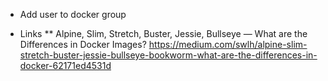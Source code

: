 * Add user to docker group

* Links
** Alpine, Slim, Stretch, Buster, Jessie, Bullseye — What are the Differences in Docker Images?
https://medium.com/swlh/alpine-slim-stretch-buster-jessie-bullseye-bookworm-what-are-the-differences-in-docker-62171ed4531d